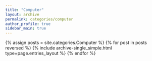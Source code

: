 ```yaml
---
title: "Computer"
layout: archive
permalink: categories/computer
author_profile: true
sidebar_main: true
---
```



{% assign posts = site.categories.Computer %}
{% for post in posts reversed %} 
    {% include archive-single_simple.html type=page.entries_layout %} 
{% endfor %}
